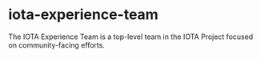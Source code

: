 # iota-experience-team
The IOTA Experience Team is a top-level team in the IOTA Project focused on community-facing efforts.
